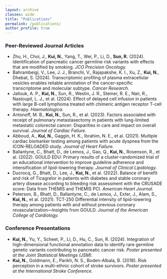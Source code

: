 ```yaml
---
layout: archive
classes: wide
title: "Publications"
permalink: /publications/
author_profile: true
---
```





### Peer-Reviewed Journal Articles
- Zhu, H., Choi, J., **Kui, N.**, Yang, T., Wei, P., Li, D., **Sun, R.** (2024). Identification of pancreatic cancer germline risk variants with effects that are modified by smoking. *JCO Precision Oncology.*
- Bahrambeigi, V., Lee, J. J., Branchi, V., Rajapakshe, K. I., Xu, Z., **Kui, N.**, Dhebat, S. (2024). Transcriptomic profiling of plasma extracellular vesicles enables reliable annotation of the cancer-specific transcriptome and molecular subtype. *Cancer Research.*
- Jallouk, A. P., **Kui, N.**, Sun, R., Westin, J. R., Steiner, R. E., Nair, R., Nastoupil, L. J., et al. (2024). Effect of delayed cell infusion in patients with large B-cell lymphoma treated with chimeric antigen receptor T-cell therapy. *Haematologica.*
- Antonoff, M. B., **Kui, N.**, Sun, R., et al. (2023). Factors associated with receipt of pulmonary metastasectomy in patients with lung-limited metastatic colorectal cancer: Disparities in care and impact on overall survival. *Journal of Cardiac Failure.*
- Abboud, A., **Kui, N.**, Gaggin, H. K., Ibrahim, N. E., et al. (2021). Multiple cardiac biomarker testing among patients with acute dyspnea from the ICON-RELOADED study. *Journal of Heart Failure.*
- Ballantyne, C., Bhatt, D., de Lemos, J., Gao, Q., **Kui, N.**, Rosenson, R., et al. (2022). GOULD EDU: Primary results of a cluster-randomized trial of an educational intervention to improve guideline adherence and intensification of lipid-lowering therapy. *Journal of Clinical Lipidology.*
- Ducrocq, G., Bhatt, D., Lee, J., **Kui, N.**, et al. (2022). Balance of benefit and risk of Ticagrelor in patients with diabetes and stable coronary artery disease according to bleeding risk assessment with the CRUSADE score: Data from THEMIS and THEMIS PCI. *American Heart Journal.*
- Peterson, B., Bhatt, D., Ballantyne, C., de Lemos, J., Exter, J., Alam, S., **Kui, N.**, et al. (2021). TCT-250 Differential intensity of lipid-lowering therapy among patients with and without previous coronary revascularization—Insights from GOULD. *Journal of the American College of Cardiology.*

### Conference Presentations
- **Kui, N.**, Yu, Y., Scheet, P., Li, D., Hu, C., Sun, R. (2024). Integration of high-dimensional functional annotation data to identify rare germline genetic variants contributing to pancreatic cancer risk. *Poster presented at the Joint Statistical Meetings (JSM).*
- **Kui, N.**, Goldmann, E., Parikh, N. S., Boden-Albala, B. (2018). Risk perception in a multi-ethnic cohort of stroke survivors. *Poster presented at the International Stroke Conference.*
